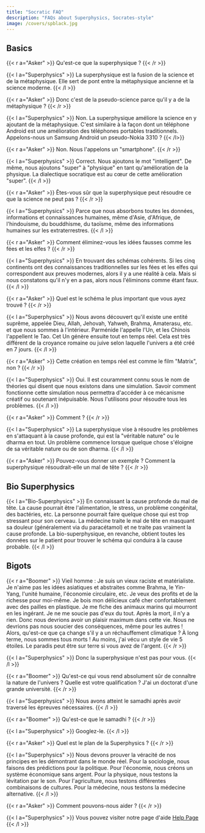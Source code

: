 ```yaml
---
title: "Socratic FAQ"
description: "FAQs about Superphysics, Socrates-style"
image: /covers/spblack.jpg
---
```




## Basics 

{{< r a="Asker" >}}
Qu'est-ce que la superphysique ?
{{< /r >}}

{{< l a="Superphysics" >}}
La superphysique est la fusion de la science et de la métaphysique. Elle sert de pont entre la métaphysique ancienne et la science moderne.
{{< /l >}}

{{< r a="Asker" >}}
Donc c'est de la pseudo-science parce qu'il y a de la métaphysique ?
{{< /r >}}

{{< l a="Superphysics" >}}
Non. La superphysique améliore la science en y ajoutant de la métaphysique. C'est similaire à la façon dont un téléphone Android est une amélioration des téléphones portables traditionnels. Appelons-nous un Samsung Android un pseudo-Nokia 3310 ?
{{< /l>}}

{{< r a="Asker" >}}
Non. Nous l'appelons un "smartphone".
{{< /r >}}

{{< l a="Superphysics" >}}
Correct. Nous ajoutons le mot "intelligent". De même, nous ajoutons "super" à "physique" en tant qu'amélioration de la physique. La dialectique socratique est au cœur de cette amélioration "super".
{{< /l >}}

{{< r a="Asker" >}}
Êtes-vous sûr que la superphysique peut résoudre ce que la science ne peut pas ?
{{< /r >}}

{{< l a="Superphysics" >}}
Parce que nous absorbons toutes les données, informations et connaissances humaines, même d'Asie, d'Afrique, de l'hindouisme, du bouddhisme, du taoïsme, même des informations humaines sur les extraterrestres.
{{< /l >}}

{{< r a="Asker" >}}
Comment éliminez-vous les idées fausses comme les fées et les elfes ?
{{< /r >}}

{{< l a="Superphysics" >}}
En trouvant des schémas cohérents. Si les cinq continents ont des connaissances traditionnelles sur les fées et les elfes qui correspondent aux preuves modernes, alors il y a une réalité à cela. Mais si nous constatons qu'il n'y en a pas, alors nous l'éliminons comme étant faux.
{{< /l >}}

{{< r a="Asker" >}}
Quel est le schéma le plus important que vous ayez trouvé ?
{{< /r >}}

{{< l a="Superphysics" >}}
Nous avons découvert qu'il existe une entité suprême, appelée Dieu, Allah, Jehovah, Yahweh, Brahma, Amaterasu, etc. et que nous sommes à l'intérieur. Parménide l'appelle l'Un, et les Chinois l'appellent le Tao. Cet Un génère ensuite tout en temps réel. Cela est très différent de la croyance romaine ou juive selon laquelle l'univers a été créé en 7 jours.
{{< /l >}}

{{< r a="Asker" >}}
Cette création en temps réel est comme le film "Matrix", non ?
{{< /r >}}

{{< l a="Superphysics" >}}
Oui. Il est couramment connu sous le nom de théories qui disent que nous existons dans une simulation. Savoir comment fonctionne cette simulation nous permettra d'accéder à ce mécanisme créatif ou soutenant inépuisable. Nous l'utilisons pour résoudre tous les problèmes.
{{< /l >}}

{{< r a="Asker" >}}
Comment ?
{{< /r >}}

{{< l a="Superphysics" >}}
La superphysique vise à résoudre les problèmes en s'attaquant à la cause profonde, qui est la "véritable nature" ou le dharma en tout. Un problème commence lorsque quelque chose s'éloigne de sa véritable nature ou de son dharma.
{{< /l >}}

{{< r a="Asker" >}}
Pouvez-vous donner un exemple ? Comment la superphysique résoudrait-elle un mal de tête ?
{{< /r >}}

## Bio Superphysics

{{< l a="Bio-Superphysics" >}}
En connaissant la cause profonde du mal de tête. La cause pourrait être l'alimentation, le stress, un problème congénital, des bactéries, etc. La personne pourrait faire quelque chose qui est trop stressant pour son cerveau. La médecine traite le mal de tête en masquant sa douleur (généralement via du paracétamol) et ne traite pas vraiment la cause profonde. La bio-superphysique, en revanche, obtient toutes les données sur le patient pour trouver le schéma qui conduira à la cause probable.
{{< /l >}}


## Bigots

{{< r a="Boomer" >}}
Vieil homme : Je suis un vieux raciste et matérialiste. Je n'aime pas les idées asiatiques et abstraites comme Brahma, le Yin-Yang, l'unité humaine, l'économie circulaire, etc. Je veux des profits et de la richesse pour moi-même. Je bois mon délicieux café cher confortablement avec des pailles en plastique. Je me fiche des animaux marins qui mourront en les ingérant. Je ne me soucie pas d'eux du tout. Après la mort, il n'y a rien. Donc nous devrions avoir un plaisir maximum dans cette vie. Nous ne devrions pas nous soucier des conséquences, même pour les autres ! Alors, qu'est-ce que ça change s'il y a un réchauffement climatique ? À long terme, nous sommes tous morts ! Au moins, j'ai vécu un style de vie 5 étoiles. Le paradis peut être sur terre si vous avez de l'argent.
{{< /r >}}


{{< l a="Superphysics" >}}
Donc la superphysique n'est pas pour vous.
{{< /l >}}

{{< r a="Boomer" >}}
Qu'est-ce qui vous rend absolument sûr de connaître la nature de l'univers ? Quelle est votre qualification ? J'ai un doctorat d'une grande université.
{{< /r >}}

{{< l a="Superphysics" >}}
Nous avons atteint le samadhi après avoir traversé les épreuves nécessaires.
{{< /l >}}

{{< r a="Boomer" >}}
Qu'est-ce que le samadhi ?
{{< /r >}}

{{< l a="Superphysics" >}}
Googlez-le.
{{< /l >}}

{{< r a="Asker" >}}
Quel est le plan de la Superphysics ?
{{< /r >}}

{{< l a="Superphysics" >}}
Nous devons prouver la véracité de nos principes en les démontrant dans le monde réel. Pour la sociologie, nous faisons des prédictions pour la politique. Pour l'économie, nous créons un système économique sans argent. Pour la physique, nous testons la lévitation par le son. Pour l'agriculture, nous testons différentes combinaisons de cultures. Pour la médecine, nous testons la médecine alternative.
{{< /l >}}

{{< r a="Asker" >}}
Comment pouvons-nous aider ?
{{< /r >}}

{{< l a="Superphysics" >}}
Vous pouvez visiter notre page d'aide [Help Page](/help)
{{< /l >}}